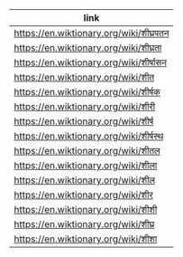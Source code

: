 |link|
|----|
|https://en.wiktionary.org/wiki/शीघ्रपतन|
|https://en.wiktionary.org/wiki/शीघ्रता|
|https://en.wiktionary.org/wiki/शीर्षासन|
|https://en.wiktionary.org/wiki/शीत|
|https://en.wiktionary.org/wiki/शीर्षक|
|https://en.wiktionary.org/wiki/शीरी|
|https://en.wiktionary.org/wiki/शीर्ष|
|https://en.wiktionary.org/wiki/शीर्षस्थ|
|https://en.wiktionary.org/wiki/शीतल|
|https://en.wiktionary.org/wiki/शीला|
|https://en.wiktionary.org/wiki/शील|
|https://en.wiktionary.org/wiki/शीर|
|https://en.wiktionary.org/wiki/शीशी|
|https://en.wiktionary.org/wiki/शीघ्र|
|https://en.wiktionary.org/wiki/शीशा|
